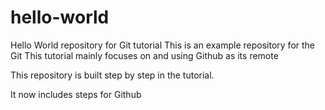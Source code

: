 # hello-world

Hello World repository for Git tutorial
This is an example repository for the Git 
This tutorial mainly focuses on and using Github as its remote

This repository is built step by step in the tutorial.

It now includes steps for Github
